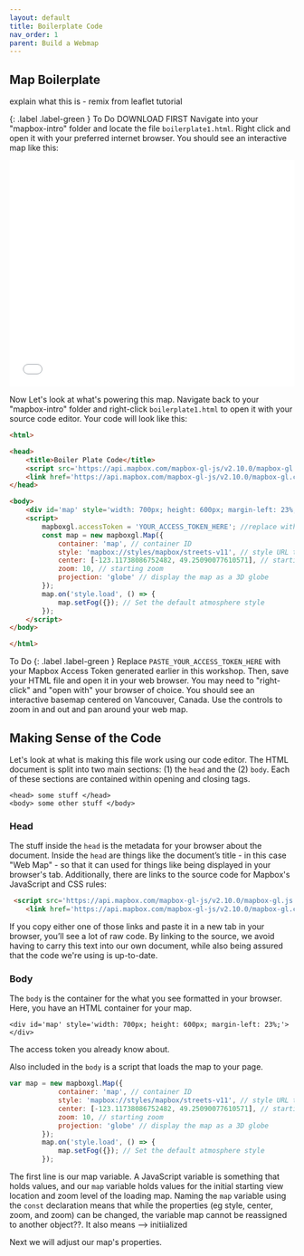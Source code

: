 ```yaml
---
layout: default
title: Boilerplate Code
nav_order: 1
parent: Build a Webmap
---
```


## Map Boilerplate
explain what this is - remix from leaflet tutorial


{: .label .label-green } To Do
DOWNLOAD FIRST 
Navigate into your "mapbox-intro" folder and locate the file ```boilerplate1.html```. Right click and open it with your preferred internet browser. You should see an interactive map like this:
     
<iframe src="./content/boilerplate1.html" style="width:100%; height:400px; border:none;"></iframe>
     
    
Now Let's look at what's powering this map. Navigate back to your "mapbox-intro" folder and right-click ```boilerplate1.html``` to open it with your source code editor. 
Your code will look like this: 

```html
<html>

<head>
    <title>Boiler Plate Code</title>
    <script src='https://api.mapbox.com/mapbox-gl-js/v2.10.0/mapbox-gl.js'></script>
    <link href='https://api.mapbox.com/mapbox-gl-js/v2.10.0/mapbox-gl.css' rel='stylesheet' />
</head>

<body>
    <div id='map' style='width: 700px; height: 600px; margin-left: 23%;'></div>
    <script>
        mapboxgl.accessToken = 'YOUR_ACCESS_TOKEN_HERE'; //replace with your access token
        const map = new mapboxgl.Map({
            container: 'map', // container ID
            style: 'mapbox://styles/mapbox/streets-v11', // style URL try other styles from https://www.mapbox.com/gallery/
            center: [-123.11738086752482, 49.25090077610571], // starting position [lng, lat]
            zoom: 10, // starting zoom
            projection: 'globe' // display the map as a 3D globe
        });
        map.on('style.load', () => {
            map.setFog({}); // Set the default atmosphere style
        });
    </script>
</body>

</html>
```

To Do 
{: .label .label-green } Replace ```PASTE_YOUR_ACCESS_TOKEN_HERE``` with your Mapbox Access Token generated earlier in this workshop. Then, save your HTML file and open it in your web browser. You may need to "right-click" and "open with" your browser of choice. You should see an interactive basemap centered on Vancouver, Canada. Use the controls to zoom in and out and pan around your web map.


## Making Sense of the Code
Let's look at what is making this file work using our code editor. The HTML document is split into two main sections: (1) the <code>head</code> and the (2) <code>body</code>. Each of these sections are contained within opening and closing tags.
```
<head> some stuff </head>
<body> some other stuff </body>
```

### Head
The stuff inside the <code>head</code> is the metadata for your browser about the document. Inside the <code>head</code> are things like the document’s title - in this case "Web Map" - so that it can used for things like being displayed in your browser's tab. Additionally, there are links to the source code for Mapbox's JavaScript and CSS rules:     
```html
 <script src='https://api.mapbox.com/mapbox-gl-js/v2.10.0/mapbox-gl.js'></script>
    <link href='https://api.mapbox.com/mapbox-gl-js/v2.10.0/mapbox-gl.css' rel='stylesheet' />
```

If you copy either one of those links and paste it in a new tab in your browser, you’ll see a lot of raw code. By linking to the source, we avoid having to carry this text into our own document, while also being assured that the code we're using is up-to-date.

### Body 
The <code>body</code> is the container for the what you see formatted in your browser. Here, you have an HTML container for your map. 
```
<div id='map' style='width: 700px; height: 600px; margin-left: 23%;'></div>
```
The access token you already know about.
   
Also included in the <code>body</code> is a script that loads the map to your page.  
```js
var map = new mapboxgl.Map({
            container: 'map', // container ID
            style: 'mapbox://styles/mapbox/streets-v11', // style URL try other styles from https://www.mapbox.com/gallery/
            center: [-123.11738086752482, 49.25090077610571], // starting position [lng, lat]
            zoom: 10, // starting zoom
            projection: 'globe' // display the map as a 3D globe
        });
        map.on('style.load', () => {
            map.setFog({}); // Set the default atmosphere style
        });
```

The first line is our map variable. A JavaScript variable is something that holds values, and our <code>map</code> variable holds values for the initial starting view location and zoom level of the loading map. Naming the <code>map</code> variable using the <code>const</code> declaration means that while the properties (eg  style, center, zoom, and zoom) can be changed, the variable map cannot be reassigned to another object??. It also means --> initiialized 

Next we will adjust our map's properties.



